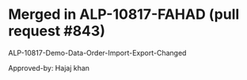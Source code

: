 # Merged in ALP-10817-FAHAD (pull request #843)

ALP-10817-Demo-Data-Order-Import-Export-Changed

Approved-by: Hajaj khan
